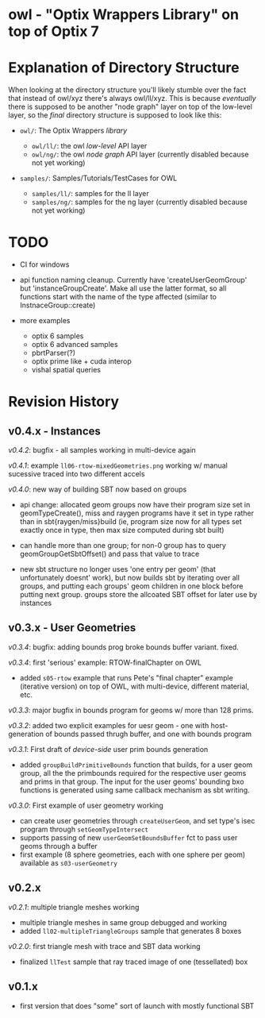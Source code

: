 owl - "Optix Wrappers Library" on top of Optix 7
================================================


Explanation of Directory Structure
==================================

When looking at the directory structure you'll likely stumble over the
fact that instead of owl/xyz there's always owl/ll/xyz. This is
because *eventually* there is supposed to be another "node graph"
layer on top of the low-level layer, so the *final* directory
structure is supposed to look like this:

- `owl/`: The Optix Wrappers *library*
  - `owl/ll/`: the owl *low-level* API layer
  - `owl/ng/`: the owl *node graph* API layer (currently disabled because not yet working)

- `samples/`: Samples/Tutorials/TestCases for OWL
  - `samples/ll/`: samples for the ll layer
  - `samples/ng/`: samples for the ng layer (currently disabled because not yet working)

TODO
====

- CI for windows

- api function naming cleanup. Currently have 'createUserGeomGroup'
  but 'instanceGroupCreate'. Make all use the latter format, so all
  functions start with the name of the type affected (similar to
  InstnaceGroup::create)

- more examples

  - optix 6 samples
  - optix 6 advanced samples
  - pbrtParser(?)
  - optix prime like + cuda interop
  - vishal spatial queries

Revision History
================

v0.4.x - Instances
------------------

*v0.4.2*: bugfix - all samples working in multi-device again

*v0.4.1*: example `ll06-rtow-mixedGeometries.png` 
 working w/ manual sucessive traced into two different accels

*v0.4.0*: new way of building SBT now based on groups

- api change: allocated geom groups now have their program size
  set in geomTypeCreate(), miss and raygen programs have it set in 
  type rather than in sbt{raygen/miss}build (ie, program size now
  for all types set exactly once in type, then max size computed during
  sbt built)
  
- can handle more than one group; for non-0 group has to query
  geomGroupGetSbtOffset() and pass that value to trace
  
- new sbt structure no longer uses 'one entry per geom' (that unfortunately
  doesnt' work), but now builds sbt by iterating over all groups, and
  putting each groups' geom children in one block before putting
  next group. groups store the allcoated SBT offset for later use
  by instances

v0.3.x - User Geometries
------------------------

*v0.3.4*: bugfix: adding bounds prog broke bounds buffer variant. fixed.

*v0.3.4*: first 'serious' example: RTOW-finalChapter on OWL

- added `s05-rtow` example that runs Pete's "final chapter" example 
  (iterative version) on top of OWL, with multi-device, different material, etc.

*v0.3.3*: major bugfix in bounds program for geoms w/ more than 128 prims.

*v0.3.2*: added two explicit examples for uesr geom - one with
  host-generation of bounds passed thrugh buffer, and one with bounds
  program

*v0.3.1*: First draft of *device-side* user prim bounds generation

- added `groupBuildPrimitiveBounds` function that builds, for a
  user geom group, all the the primbounds required for the respective
  user geoms and prims in that group. The input for the user geoms' 
  bounding bxo functions is generated using same callback mechanism
  as sbt writing.

*v0.3.0*: First example of user geometry working

- can create user geometries through `createUserGeom`, and set
  type's isec program through `setGeomTypeIntersect`
- supports passing of new `userGeomSetBoundsBuffer` fct to pass user
  geoms through a buffer
- first example (8 sphere geometries, each with one sphere per geom)
  available as `s03-userGeometry`

v0.2.x
------

*v0.2.1*: multiple triangle meshes working
- multiple triangle meshes in same group debugged and working
- added `ll02-multipleTriangleGroups` sample that generates 8 boxes

*v0.2.0*: first triangle mesh with trace and SBT data working
- finalized `llTest` sample that ray traced image of one (tessellated) box

v0.1.x
------

- first version that does "some" sort of launch with mostly functional SBT
